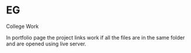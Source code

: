 # EG
 College Work

In portfolio page the project links work if all the files are in the same folder and are opened using live server.